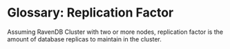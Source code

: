 # Glossary: Replication Factor

Assuming RavenDB Cluster with two or more nodes, replication factor is the amount of database replicas to maintain in the cluster.
